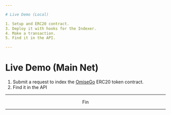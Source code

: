 ```yaml
---

# Live Demo (Local)

1. Setup and ERC20 contract.
3. Deploy it with hooks for the Indexer.
4. Make a transaction.
5. Find it in the API.

---
```


# Live Demo (Main Net)
1. Submit a request to index the [OmiseGo](https://etherscan.io/token/OmiseGo) ERC20 token contract.
2. Find it in the API

---

<center> Fin </center>

---
